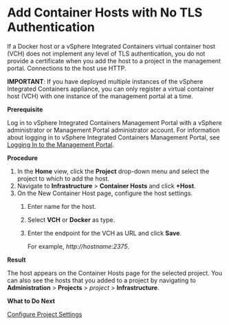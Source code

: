 # Add Container Hosts with No TLS Authentication #

If a Docker host or a vSphere Integrated Containers virtual container host (VCH) does not implement any level of TLS authentication, you do not provide a certificate when you add the host to a project in the management portal. Connections to the host use HTTP.

**IMPORTANT**: If you have deployed multiple instances of the vSphere Integrated Containers appliance, you can only register a virtual container host (VCH) with one instance of the management portal at a time.

**Prerequisite**

Log in to vSphere Integrated Containers Management Portal with a vSphere administrator or Management Portal administrator account. For information about logging in to vSphere Integrated Containers Management Portal, see [Logging In to the Management Portal](logging_in_mp.md).

**Procedure**

1. In the **Home** view, click the **Project**  drop-down menu and select the project to which to add the host.
2. Navigate to **Infrastructure** > **Container Hosts** and click **+Host**.
2. On the New Container Host page, configure the host settings.
	1. Enter name for the host.
	2. Select **VCH** or **Docker** as type.
	2. Enter the endpoint for the VCH as URL and click **Save**.

	    For example, *http://*hostname*:2375*.

**Result**

The host appears on the Container Hosts page for the selected project. You can also see the hosts that you added to a project by navigating to **Administration** > **Projects** > *project* > **Infrastructure**.

**What to Do Next**

[Configure Project Settings](manage_projects.md)
